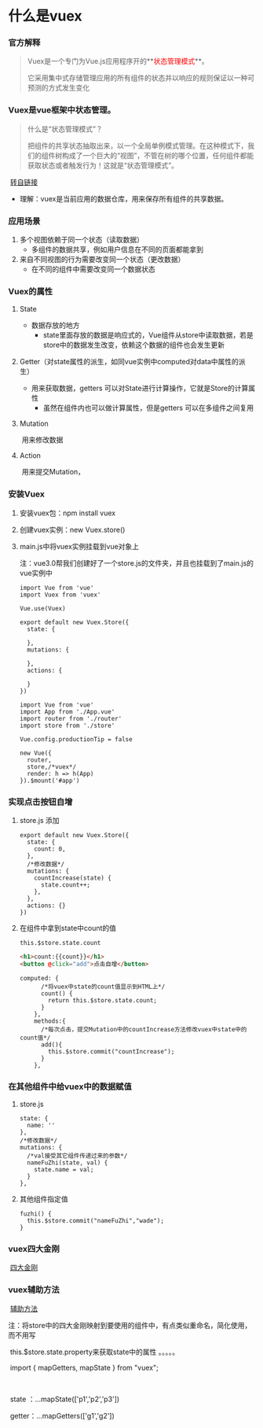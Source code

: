 # 什么是vuex

### 官方解释

>  Vuex是一个专门为Vue.js应用程序开的**<font color=red>状态管理模式</font>**。
>
> 它采用集中式存储管理应用的所有组件的状态并以响应的规则保证以一种可预测的方式发生变化

###  Vuex是vue框架中状态管理。

>  什么是“状态管理模式”？
>
> 把组件的共享状态抽取出来，以一个全局单例模式管理。在这种模式下，我们的组件树构成了一个巨大的“视图”，不管在树的哪个位置，任何组件都能获取状态或者触发行为！这就是“状态管理模式”。

​																																			[转自链接](http://www.imooc.com/article/284778)

* 理解：vuex是当前应用的数据仓库，用来保存所有组件的共享数据。



### 应用场景

1. 多个视图依赖于同一个状态（读取数据）
   * 多组件的数据共享，例如用户信息在不同的页面都能拿到
2. 来自不同视图的行为需要改变同一个状态（更改数据）
   * 在不同的组件中需要改变同一个数据状态

### Vuex的属性

1. State

   	* 数据存放的地方
      	* state里面存放的数据是响应式的，Vue组件从store中读取数据，若是store中的数据发生改变，依赖这个数据的组件也会发生更新

2. Getter（对state属性的派生，如同vue实例中computed对data中属性的派生）

   	* 用来获取数据，getters 可以对State进行计算操作，它就是Store的计算属性
      	* 虽然在组件内也可以做计算属性，但是getters 可以在多组件之间复用

3. Mutation

   ​	用来修改数据

4. Action

   ​	用来提交Mutation，

### 安装Vuex

1. 安装vuex包：npm install vuex

2. 创建vuex实例：new Vuex.store()

3. main.js中将vuex实例挂载到vue对象上

   注：vue3.0帮我们创建好了一个store.js的文件夹，并且也挂载到了main.js的vue实例中

   ```vue
   import Vue from 'vue'
   import Vuex from 'vuex'
   
   Vue.use(Vuex)
   
   export default new Vuex.Store({
     state: {
   
     },
     mutations: {
   
     },
     actions: {
   
     }
   })
   ```

   ```vue
   import Vue from 'vue'
   import App from './App.vue'
   import router from './router'
   import store from './store'
   
   Vue.config.productionTip = false
   
   new Vue({
     router,
     store,/*vuex*/
     render: h => h(App)
   }).$mount('#app')
   ```



### 实现点击按钮自增

1. store.js 添加

   ```vue
   export default new Vuex.Store({
     state: {
       count: 0,
     },
     /*修改数据*/
     mutations: {
       countIncrease(state) {
         state.count++;
       },
     },
     actions: {}
   })
   ```

2. 在组件中拿到state中count的值

   ```vue
   this.$store.state.count
   ```

   ```html
   <h1>count:{{count}}</h1>
   <button @click="add">点击自增</button>
   ```

   ```vue
   computed: {
         /*将vuex中state的count值显示到HTML上*/
         count() {
           return this.$store.state.count;
         }
       },
       methods:{
         /*每次点击，提交Mutation中的countIncrease方法修改vuex中state中的count值*/
         add(){
           this.$store.commit("countIncrease");
         }
       },
   ```

### 在其他组件中给vuex中的数据赋值

1. store.js

   ```vue
   state: {
     name: ''
   },
   /*修改数据*/
   mutations: {
     /*val接受其它组件传递过来的参数*/
     nameFuZhi(state, val) {
       state.name = val;
     }
   },
   ```

2. 其他组件指定值

   ```vue
   fuzhi() {
     this.$store.commit("nameFuZhi","wade");
   }
   ```



### vuex四大金刚

​			[四大金刚](https://www.cnblogs.com/m2maomao/p/9954640.html)

### vuex辅助方法

​			[辅助方法](https://www.cnblogs.com/Free-Thinker/p/10718474.html)

​			注：将store中的四大金刚映射到要使用的组件中，有点类似重命名，简化使用，而不用写

​			this.$store.state.property来获取state中的属性 。。。。。

​			import { mapGetters, mapState } from "vuex";

​			

​			state  ：...mapState(['p1','p2','p3'])

​			getter：...mapGetters(['g1','g2'])			

